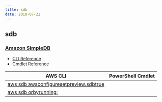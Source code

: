 ```yaml
---
title: sdb
date: 2019-07-22
---
```


## sdb

### [Amazon SimpleDB](https://aws.amazon.com/simpledb/)

* [CLI Reference](https://docs.aws.amazon.com/cli/latest/reference/sdb/index.html)
* Cmdlet Reference

|AWS CLI|PowerShell Cmdlet|
|----|----|
|[aws sdb awsconfiguresetpreview.sdbtrue](https://docs.aws.amazon.com/cli/latest/reference/sdb/awsconfiguresetpreview.sdbtrue.html)||
|[aws sdb orbyrunning:](https://docs.aws.amazon.com/cli/latest/reference/sdb/orbyrunning:.html)||

